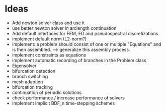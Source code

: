 
# Ideas

- Add newton solver class and use it
- use better newton solver in arclength continuation
- Add default interfaces for FEM, FD and pseudospectral discretizations
- implement default norm (L2-norm?)
- implement: a problem should consist of one or multiple "Equations" and is then assembled. --> generalize this assembly process.
- implement constraints as equations
- implement automatic recording of branches in the Problem class
- Eigensolver
- bifurcation detection
- branch switching
- mesh adaption
- bifurcation tracking
- continuation of periodic solutions
- check performance / increase performance of solvers
- implement implicit BDF_n time-stepping schemes
